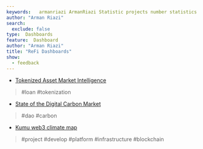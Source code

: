 ```yaml
---
keywords:   armanriazi ArmanRiazi Statistic projects number statistics dashboard metrics real-world assets analytics
author: "Arman Riazi"
search:
  exclude: false
type:  Dashboards
feature:  Dashboard
author: "Arman Riazi"
title: "ReFi Dashboards"
show:
  - feedback
---
```



- [Tokenized Asset Market Intelligence](https://app.rwa.xyz/)
> #loan #tokenization

- [State of the Digital Carbon Market](https://data.klimadao.finance/)
> #dao #carbon

- [Kumu web3 climate map](https://kumu.io/climate-collective/web3-climate-map)
> #project #develop #platform #infrastructure #blockchain
